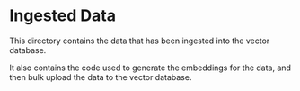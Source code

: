 # Ingested Data

This directory contains the data that has been ingested into the vector database.

It also contains the code used to generate the embeddings for the data, and then
bulk upload the data to the vector database.